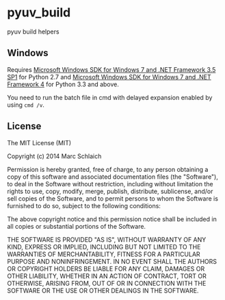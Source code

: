 pyuv_build
==========

pyuv build helpers


Windows
-------

Requires [Microsoft Windows SDK for Windows 7 and .NET Framework 3.5 SP1](http://www.microsoft.com/en-us/download/details.aspx?id=3138) for Python 2.7 and [Microsoft Windows SDK for Windows 7 and .NET Framework 4](http://www.microsoft.com/en-us/download/details.aspx?id=8279) for Python 3.3 and above.

You need to run the batch file in cmd with delayed expansion enabled by using `cmd /v`.


License
-------

The MIT License (MIT)

Copyright (c) 2014 Marc Schlaich

Permission is hereby granted, free of charge, to any person obtaining a copy
of this software and associated documentation files (the "Software"), to deal
in the Software without restriction, including without limitation the rights
to use, copy, modify, merge, publish, distribute, sublicense, and/or sell
copies of the Software, and to permit persons to whom the Software is
furnished to do so, subject to the following conditions:

The above copyright notice and this permission notice shall be included in
all copies or substantial portions of the Software.

THE SOFTWARE IS PROVIDED "AS IS", WITHOUT WARRANTY OF ANY KIND, EXPRESS OR
IMPLIED, INCLUDING BUT NOT LIMITED TO THE WARRANTIES OF MERCHANTABILITY,
FITNESS FOR A PARTICULAR PURPOSE AND NONINFRINGEMENT. IN NO EVENT SHALL THE
AUTHORS OR COPYRIGHT HOLDERS BE LIABLE FOR ANY CLAIM, DAMAGES OR OTHER
LIABILITY, WHETHER IN AN ACTION OF CONTRACT, TORT OR OTHERWISE, ARISING FROM,
OUT OF OR IN CONNECTION WITH THE SOFTWARE OR THE USE OR OTHER DEALINGS IN
THE SOFTWARE.


